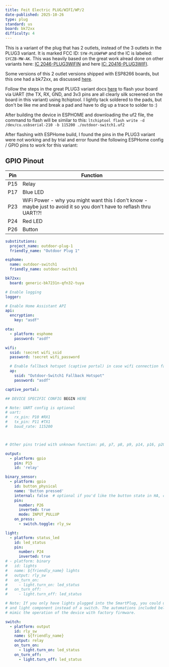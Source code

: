 ```yaml
---
title: Feit Electric PLUG/WIFI/WP/2
date-published: 2025-10-26
type: plug
standard: us
board: bk72xx
difficulty: 4
---
```


This is a variant of the plug that has 2 outlets, instead of the 3 outlets in the PLUG3 variant.
It is marked FCC ID: `SYW-PLUGWFWP` and the IC is labeled: `SYCZB-MW-AK`. 
This was heavily based on the great work alread done on other variants here: [IC 2046-PLUG3WIFIN](/devices/Feit-PLUG3-WIFI-WP-2-N/) and here [IC: 20416-PLUG3WIFI](/devices/Feit-PLUG3-WIFI-WP-2/).

Some versions of this 2 outlet versions shipped with ESP8266 boards, but this one had a bk72xx, 
as discussed [here](https://community.home-assistant.io/t/costco-feit-dual-outlet-outdoor-smart-plug/167786).

Follow the steps in the great PLUG3 variant docs [here](/devices/Feit-PLUG3-WIFI-WP-2/) 
to flash your board via UART (the TX, RX, GND, and 3v3 pins are all clearly silk screened on the board in this variant) using ltchiptool.
I lightly tack soldered to the pads,
but don't be like me and break a pad and have to dig up a trace to solder to :)

After building the device in ESPHOME and downloading the uf2 file,
the command to flash will be similar to this:
`ltchiptool flash write -d /dev/cu.usbserial-210 -b 115200 ./outdoor-switch1.uf2`

After flashing with ESPHome build, I found the pins in the
PLUG3 variant were not working and by trial and error found
the following ESPHome config / GPIO pins to work for this variant:

## GPIO Pinout

| Pin | Function          |
| --- | ----------------- |
| P15 | Relay             |
| P17 | Blue LED          |
| P23 | WiFi Power - why you might want this I don't know - maybe just to avoid it so you don't have to reflash thru UART!?! |
| P24 | Red LED           |
| P26 | Button            |


``` yaml
substitutions:
  project_name: outdoor-plug-1
  friendly_name: "Outdoor Plug 1"

esphome:
  name: outdoor-switch1
  friendly_name: outdoor-switch1

bk72xx:
  board: generic-bk7231n-qfn32-tuya

# Enable logging
logger:

# Enable Home Assistant API
api:
  encryption:
    key: "asdf"

ota:
  - platform: esphome
    password: "asdf"

wifi:
  ssid: !secret wifi_ssid
  password: !secret wifi_password

  # Enable fallback hotspot (captive portal) in case wifi connection fails
  ap:
    ssid: "Outdoor-Switch1 Fallback Hotspot"
    password: "asdf"

captive_portal:

## DEVICE SPECIFIC CONFIG BEGIN HERE

# Note: UART config is optional
# uart:
#   rx_pin: P10 #RX1
#   tx_pin: P11 #TX1
#   baud_rate: 115200



# Other pins tried with unknown function: p6, p7, p8, p9, p14, p16, p20, p24

output:
  - platform: gpio
    pin: P15
    id: 'relay'

binary_sensor:
  - platform: gpio
    id: button_physical
    name: 'Button pressed'
    internal: false  # optional if you'd like the button state in HA, change to true
    pin:
      number: P26
      inverted: true
      mode: INPUT_PULLUP
    on_press:
      - switch.toggle: rly_sw

light:
  - platform: status_led
    id: led_status
    pin:
      number: P24
      inverted: true
# - platform: binary
#   id: lights
#   name: ${friendly_name} lights
#   output: rly_sw
#   on_turn_on:
#     - light.turn_on: led_status
#   on_turn_off:
#     - light.turn_off: led_status

# Note: If you only have lights plugged into the SmartPlug, you could use
# and light component instead of a switch. The automations included below
# mimic the operation of the device with factory firmware.

switch:
  - platform: output
    id: rly_sw
    name: ${friendly_name}
    output: relay
    on_turn_on:
      - light.turn_on: led_status
    on_turn_off:
      - light.turn_off: led_status
```